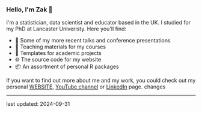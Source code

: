 ### Hello, I'm Zak 👋

I'm a statistician, data scientist and educator based in the UK. I studied for my PhD at Lancaster Univeristy. Here you'll find:

- 💬 Some of my more recent talks and conference presentations
- 🏫 Teaching materials for my courses
- 📄 Templates for academic projects
- 🌐 The source code for my website
- 📦 An assortment of personal R packages

If you want to find out more about me and my work, you could check out my personal [WEBSITE](https://www.zakvarty.com), [YouTube channel](https://www.youtube.com/@zakvarty) or [LinkedIn](https://www.linkedin.com/in/zak-varty-b60a19b5/) page. changes


----
last updated: 2024-09-31

